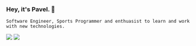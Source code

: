 ### Hey, it's Pavel.  👋 
`Software Engineer, Sports Programmer and enthuasist to learn and work with new technologies.` 
<div style={{flex-direction: "row", allign-items:"center"}}>
<img src="https://github-readme-stats.vercel.app/api/top-langs/?username=ar-pavel&layout=compact" />   <img src="https://github-readme-stats.vercel.app/api?username=ar-pavel&show_icons=true" />
  
  </div>

<!--
**ar-pavel/ar-pavel** is a ✨ _special_ ✨ repository because its `README.md` (this file) appears on your GitHub profile.

Here are some ideas to get you started:

- 🔭 I’m currently working on ...
- 🌱 I’m currently learning ...
- 👯 I’m looking to collaborate on ...
- 🤔 I’m looking for help with ...
- 💬 Ask me about ...
- 📫 How to reach me: ...
- 😄 Pronouns: ...
- ⚡ Fun fact: ...
-->
